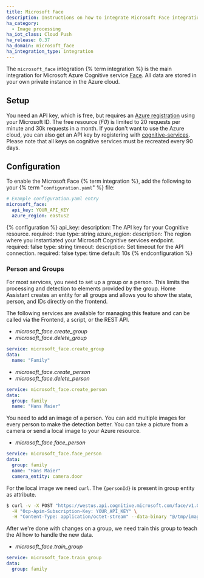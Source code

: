 ```yaml
---
title: Microsoft Face
description: Instructions on how to integrate Microsoft Face integration into Home Assistant.
ha_category:
  - Image processing
ha_iot_class: Cloud Push
ha_release: 0.37
ha_domain: microsoft_face
ha_integration_type: integration
---
```


The `microsoft_face` integration {% term integration %} is the main integration for Microsoft
Azure Cognitive service
[Face](https://azure.microsoft.com/products/cognitive-services/vision-services).
All data are stored in your own private instance in the Azure cloud.

## Setup

You need an API key, which is free, but requires an
[Azure registration](https://azure.microsoft.com/free/) using your
Microsoft ID. The free resource (*F0*) is limited to 20 requests per minute and
30k requests in a month. If you don't want to use the Azure cloud, you can also
get an API key by registering with
[cognitive-services](https://azure.microsoft.com/try/cognitive-services/).
Please note that all keys on cognitive services must be recreated every 90 days.

## Configuration

To enable the Microsoft Face {% term integration %},
add the following to your {% term "`configuration.yaml`" %} file:

```yaml
# Example configuration.yaml entry
microsoft_face:
  api_key: YOUR_API_KEY
  azure_region: eastus2
```

{% configuration %}
api_key:
  description: The API key for your Cognitive resource.
  required: true
  type: string
azure_region:
  description: The region where you instantiated your Microsoft Cognitive services endpoint.
  required: false
  type: string
timeout:
  description: Set timeout for the API connection.
  required: false
  type: time
  default: 10s
{% endconfiguration %}

### Person and Groups

For most services, you need to set up a group or a person.
This limits the processing and detection to elements provided by the group.
Home Assistant creates an entity for all groups and allows you to show the
state, person, and IDs directly on the frontend.

The following services are available for managing this feature and can be called
via the Frontend, a script, or the REST API.

- *microsoft_face.create_group*
- *microsoft_face.delete_group*

```yaml
service: microsoft_face.create_group
data:
  name: "Family"
```

- *microsoft_face.create_person*
- *microsoft_face.delete_person*

```yaml
service: microsoft_face.create_person
data:
  group: family
  name: "Hans Maier"
```

You need to add an image of a person. You can add multiple images for every
person to make the detection better. You can take a picture from a camera or
send a local image to your Azure resource.

- *microsoft_face.face_person*

```yaml
service: microsoft_face.face_person
data:
  group: family
  name: "Hans Maier"
  camera_entity: camera.door
```

For the local image we need `curl`.
The `{personId}` is present in group entity as attribute.

```bash
$ curl -v -X POST "https://westus.api.cognitive.microsoft.com/face/v1.0/persongroups/{GroupName}/persons/{personId}/persistedFaces" \
  -H "Ocp-Apim-Subscription-Key: YOUR_API_KEY" \
  -H "Content-Type: application/octet-stream" --data-binary "@/tmp/image.jpg"
```

After we're done with changes on a group,
we need train this group to teach the AI how to handle the new data.

- *microsoft_face.train_group*

```yaml
service: microsoft_face.train_group
data:
  group: family
```
